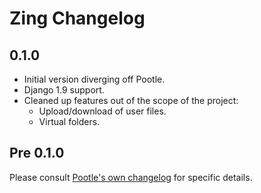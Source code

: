 Zing Changelog
==============

0.1.0
-----

* Initial version diverging off Pootle.
* Django 1.9 support.
* Cleaned up features out of the scope of the project:
  * Upload/download of user files.
  * Virtual folders.


Pre 0.1.0
---------

Please consult [Pootle's own
changelog](http://docs.translatehouse.org/projects/pootle/en/2.8.0b3/releases/index.html)
for specific details.
